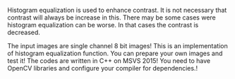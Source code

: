 Histogram equalization is used to enhance contrast. It is not necessary that contrast will always be increase in this. There may be some cases were histogram equalization can be worse. In that cases the contrast is decreased.


The input images are single channel 8 bit images!
This is an implementation of histogram equalization function. You can prepare your own images and test it!
The codes are written in C++ on MSVS 2015! 
You need to have OpenCV libraries and configure your compiler for dependencies.!
